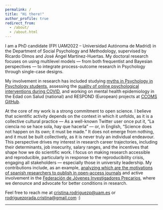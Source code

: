 ```yaml
---
permalink: /
title: "Hi there!"
author_profile: true
redirect_from: 
  - /about/
  - /about.html
---
```


I am a PhD candidate (FPI UAM2022 – Universidad Autónoma de Madrid) in the 
Department of Social Psychology and Methodology, supervised by Ricardo Olmos and
José Ángel Martínez-Huertas. My doctoral research focuses on using multilevel 
models — from both frequentist and Bayesian perspectives — to integrate 
process-outcome research in Psychology through single-case designs.

My involvement in research has included studying [myths in Psychology in Psychology students](https://peerj.com/articles/13811/#aff-1), assessing
the [quality of online psychological interventions during COVID](https://online.ucpress.edu/collabra/article/9/1/90197/198723), and working 
on mental health epidemiology in the Edad con Salud (national) and RESPOND 
(European) projects at [CCOMS GitHub](https://github.com/CCOMS-UAM). 

At the core of my work is a strong commitment to open science. I believe that 
scientific activity depends on the context in which it unfolds, as it is a 
collective cultural practice — As a well-known Twitter user once put it, 
“La ciencia no se hace sola, hay que hacerla” — or, in English, 
“Science does not happen on its own; it must be made.” It does not emerge from 
nothing, and it must be built collectively, as it is never truly an individual endeavour.
This perspective drives my interest in research career trajectories, including 
their determinants, job insecurity, salary ranges, and the 
incentives that shape how we do scientific work. I focus on making research 
accessible and reproducible, particularly in response to the reproducibility crisis, engaging all stakeholders 
— especially those in university leadership. My contributions include, as an example,
[analyzing which are the motivations of spanish researchers to publish in open-access journals](https://redc.revistas.csic.es/index.php/redc/article/view/1555) 
and active involvement in the [Federación de Jóvenes Investigadores Precarios](https://fji.precarios.org), 
where we denounce and advocate for better conditions in research.

Feel free to reach me at [cristina.rodriguezp@uam.es](mailto:cristina.rodriguezp@uam.es) 
or [rodriguezprada.cristina@gmail.com](mailto:rodriguezprada.cristina@gmail.com) :)

------